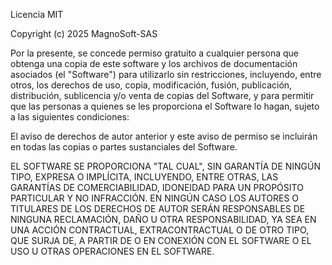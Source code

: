 Licencia MIT

Copyright (c) 2025 MagnoSoft-SAS

Por la presente, se concede permiso gratuito a cualquier persona que obtenga una copia de este software y los archivos de documentación asociados (el "Software") para utilizarlo sin restricciones,
incluyendo, entre otros, los derechos de uso, copia, modificación, fusión, publicación, distribución, sublicencia y/o venta de copias del Software, y para permitir que las personas a quienes se les 
proporciona el Software lo hagan, sujeto a las siguientes condiciones:

El aviso de derechos de autor anterior y este aviso de permiso se incluirán en todas las copias o partes sustanciales del Software.

EL SOFTWARE SE PROPORCIONA "TAL CUAL", SIN GARANTÍA DE NINGÚN TIPO, EXPRESA O IMPLÍCITA, INCLUYENDO, ENTRE OTRAS, LAS GARANTÍAS DE COMERCIABILIDAD, 
IDONEIDAD PARA UN PROPÓSITO PARTICULAR Y NO INFRACCIÓN. EN NINGÚN CASO LOS AUTORES O TITULARES DE LOS DERECHOS DE AUTOR SERÁN RESPONSABLES DE NINGUNA RECLAMACIÓN,
DAÑO U OTRA RESPONSABILIDAD, YA SEA EN UNA ACCIÓN CONTRACTUAL, EXTRACONTRACTUAL O DE OTRO TIPO, QUE SURJA DE, A PARTIR DE O EN CONEXIÓN CON EL SOFTWARE O EL USO U OTRAS OPERACIONES EN EL SOFTWARE.
